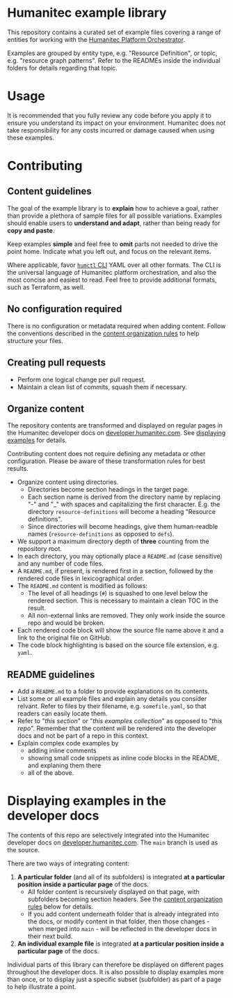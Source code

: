 # Humanitec example library

This repository contains a curated set of example files covering a range of entities for working with the [Humanitec Platform Orchestrator](https://humanitec.com/products/platform-orchestrator).

Examples are grouped by entity type, e.g. "Resource Definition", or topic, e.g. "resource graph patterns". Refer to the READMEs inside the individual folders for details regarding that topic.

# Usage

It is recommended that you fully review any code before you apply it to ensure you understand its impact on your environment. Humanitec does not take responsibility for any costs incurred or damage caused when using these examples.

# Contributing

## Content guidelines

The goal of the example library is to **explain** how to achieve a goal, rather than provide a plethora of sample files for all possible variations. Examples should enable users to **understand and adapt**, rather than being ready for **copy and paste**.

Keep examples **simple** and feel free to **omit** parts not needed to drive the point home. Indicate what you left out, and focus on the relevant items.

Where applicable, favor [`humctl` CLI](https://developer.humanitec.com/platform-orchestrator/cli/) YAML over all other formats. The CLI is the universal language of Humanitec platform orchestration, and also the most concise and easiest to read. Feel free to provide additional formats, such as Terraform, as well.

## No configuration required

There is no configuration or metadata required when adding content. Follow the conventions described in the [content organization rules](#organize-content) to help structure your files.

## Creating pull requests

- Perform one logical change per pull request.
- Maintain a clean list of commits, squash them if necessary.

## Organize content

The repository contents are transformed and displayed on regular pages in the Humanitec developer docs on [developer.humanitec.com](https://developer.humanitec.com). See [displaying examples](#displaying-examples-in-the-developer-docs) for details.

Contributing content does not require defining any metadata or other configuration. Please be aware of these transformation rules for best results.

- Organize content using directories.
  - Directories become section headings in the target page.
  - Each section name is derived from the directory name by replacing "-" and "_" with spaces and capitalizing the first character. E.g. the directory `resource-definitions` will become a heading "Resource definitions".
  - Since directories will become headings, give them human-readble names (`resource-definitions` as opposed to `defs`).
- We support a maximum directory depth of **three** counting from the repository root.
- In each directory, you may optionally place a `README.md` (case sensitive) and any number of code files.
- A `README.md`, if present, is rendered first in a section, followed by the rendered code files in lexicographical order.
- The `README.md` content is modified as follows:
  - The level of all headings (`#`) is squashed to one level below the rendered section. This is necessary to maintain a clean TOC in the result.
  - All non-external links are removed. They only work inside the source repo and would be broken.
- Each rendered code block will show the source file name above it and a link to the original file on GitHub.
- The code block highlighting is based on the source file extension, e.g. `yaml`.

## README guidelines

- Add a `README.md` to a folder to provide explanations on its contents.
- List some or all example files and explain any details you consider relvant. Refer to files by their filename, e.g. `somefile.yaml`, so that readers can easily locate them.
- Refer to "_this section_" or "_this examples collection_" as opposed to "_this repo_". Remember that the content will be rendered into the developer docs and not be part of a repo in this context.
- Explain complex code examples by
  - adding inline comments
  - showing small code snippets as inline code blocks in the README, and explaning them there
  - all of the above.

# Displaying examples in the developer docs

The contents of this repo are selectively integrated into the Humanitec developer docs on [developer.humanitec.com](https://developer.humanitec.com). The `main` branch is used as the source.

There are two ways of integrating content:

1. **A particular folder** (and all of its subfolders) is integrated **at a particular position inside a particular page** of the docs.
    - All folder content is recursively displayed on that page, with subfolders becoming section headers. See the [content organization rules](#organize-content) below for details.
    - If you add content underneath folder that is already integrated into the docs, or modify content in that folder, then those changes - when merged into `main` - will be reflected in the developer docs in their next build.
2. **An individual example file** is integrated **at a particular position inside a particular page** of the docs.

Individual parts of this library can therefore be displayed on different pages throughout the developer docs. It is also possible to display examples more than once, or to display just a specific subset (subfolder) as part of a page to help illustrate a point.